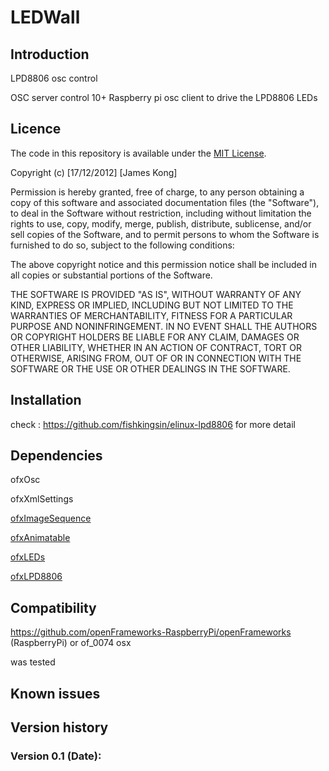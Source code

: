 LEDWall
=====================================


Introduction
------------
LPD8806 osc control 

OSC server control 10+ Raspberry pi osc client to drive the LPD8806 LEDs


Licence
-------
The code in this repository is available under the [MIT License](https://secure.wikimedia.org/wikipedia/en/wiki/Mit_license).

Copyright (c) [17/12/2012] [James Kong]

Permission is hereby granted, free of charge, to any person obtaining a copy of this software and associated documentation files (the "Software"), to deal in the Software without restriction, including without limitation the rights to use, copy, modify, merge, publish, distribute, sublicense, and/or sell copies of the Software, and to permit persons to whom the Software is furnished to do so, subject to the following conditions:

The above copyright notice and this permission notice shall be included in all copies or substantial portions of the Software.

THE SOFTWARE IS PROVIDED "AS IS", WITHOUT WARRANTY OF ANY KIND, EXPRESS OR IMPLIED, INCLUDING BUT NOT LIMITED TO THE WARRANTIES OF MERCHANTABILITY, FITNESS FOR A PARTICULAR PURPOSE AND NONINFRINGEMENT. IN NO EVENT SHALL THE AUTHORS OR COPYRIGHT HOLDERS BE LIABLE FOR ANY CLAIM, DAMAGES OR OTHER LIABILITY, WHETHER IN AN ACTION OF CONTRACT, TORT OR OTHERWISE, ARISING FROM, OUT OF OR IN CONNECTION WITH THE SOFTWARE OR THE USE OR OTHER DEALINGS IN THE SOFTWARE.

Installation
------------
check : https://github.com/fishkingsin/elinux-lpd8806 for more detail

Dependencies
------------
ofxOsc

ofxXmlSettings

[ofxImageSequence](https://github.com/Flightphase/ofxImageSequence)

[ofxAnimatable](https://github.com/armadillu/ofxAnimatable)

[ofxLEDs](https://github.com/fishkingsin/ofxLEDs)

[ofxLPD8806](https://github.com/fishkingsin/ofxLPD8806)



Compatibility
------------

https://github.com/openFrameworks-RaspberryPi/openFrameworks (RaspberryPi)
or 
of_0074 osx 

was tested

Known issues
------------

Version history
------------

### Version 0.1 (Date):


